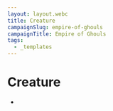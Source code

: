 ```yaml
---
layout: layout.webc
title: Creature
campaignSlug: empire-of-ghouls
campaignTitle: Empire of Ghouls
tags:
  - _templates
---
```

# Creature
- 
